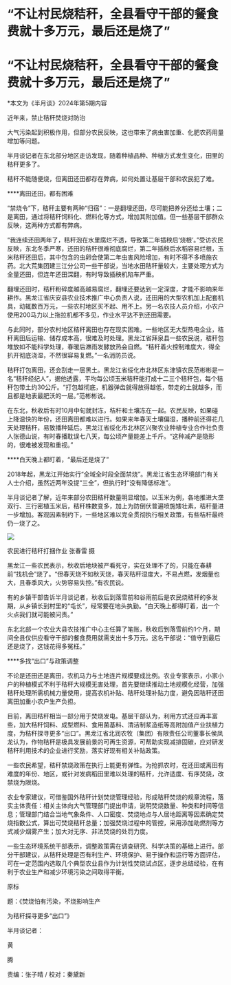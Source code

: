 # “不让村民烧秸秆，全县看守干部的餐食费就十多万元，最后还是烧了”

# “不让村民烧秸秆，全县看守干部的餐食费就十多万元，最后还是烧了”

*本文为《半月谈》2024年第5期内容

近年来，禁止秸秆焚烧对防治

大气污染起到积极作用，但部分农民反映，这也带来了病虫害加重、化肥农药用量增加等问题。

半月谈记者在东北部分地区走访发现，随着种植品种、种植方式发生变化，田里的秸秆更多了。

秸秆不能随便烧，但离田还田都存在弊病，如何处置让基层干部和农民犯了难。

****离田还田，都有困难

“禁烧令”下，秸秆主要有两种“归宿”：一是翻埋还田，尽可能把养分还给土壤；二是离田，通过将秸秆饲料化、燃料化等方式，增加其附加值。但一些基层干部群众反映，这两种方式都有弊病。

“我连续还田两年了，秸秆泡在水里腐烂不透，导致第二年插秧后‘烧根’。”受访农民反映，东北冬季严寒，还田的秸秆很难彻底腐烂，第二年插秧后水稻容易烂根，玉米秸秆还田后，其中包含的虫卵会使第二年虫害风险增加，有时不得不多喷施农药。北大荒集团建三江分公司一些干部说，当地水田秸秆量较大，主要处理方式为全量还田，但连年还田深翻，有时导致插秧机陷车严重。

翻埋还田时，秸秆粉碎度越高越易腐烂，翻埋还要达到一定深度，才能不影响来年耕作。黑龙江省庆安县农业技术推广中心负责人说，还田用的大型农机加上配套机具，动辄数百万元，一些农村地区买不起、用不上。另一名农技人员介绍，小农户使用200马力以上拖拉机都不多见，作业水平达不到还田需要。

与此同时，部分农村地区秸秆离田也存在现实困难。一些地区无大型热电企业，秸秆离田后运输、储存成本高，很难及时处理。黑龙江省拜泉县一些农民说，秸秆包堆放如不能科学处理，春暖后淋雨发酵放热会自燃。“秸秆着火控制难度大，得全扒开彻底浇湿，不然很容易复燃。”一名消防员说。

秸秆打包离田，还会刮走一层黑土。黑龙江省绥化市北林区东津镇农民范彬彬是一名“秸秆经纪人”，据他透露，平均每公顷玉米秸秆能打成十二三个秸秆包，每个秸秆包带土约30公斤。“打包越彻底，机器弹齿就得放得越低，带走的土就越多，而且都是地表最肥沃的一层。”范彬彬说。

在东北，秋收后有时10月中旬就封冻，秸秆和土壤冻在一起。农民反映，如果碰上降温快的年份，还田离田都难以进行。如果来年春天土壤偏湿，播种前还得花几天处理秸秆，易致播种延后。黑龙江省绥化市北林区兴聚农业种植专业合作社负责人张德山说，有时春播耽误七八天，每公顷产量能差上千斤。“这种减产是隐形的，很难被发现和重视。”

****白天晚上都盯着，“最后还是烧了”

2018年起，黑龙江开始实行“全域全时段全面禁烧”。黑龙江省生态环境部门有关人士介绍，虽然近两年没提“三全”，但执行时“没有降低标准”。

半月谈记者了解，近年来部分农田秸秆数量明显增加。以玉米为例，各地推进大垄双行、三行密植玉米后，秸秆株数变多，加上为防倒伏普遍喷施矮壮素，秸秆量进一步增加。客观因素制约下，一些地区难以完全贯彻执行相关政策，有些秸秆最终仍一烧了之。

![](https://inews.gtimg.com/om_bt/OQgJx7CXFqNFTYkYClvRiZn_JNMdTMXWjo7KATEqIPq88AA/1000)

农民进行秸秆打捆作业 张春雷 摄

黑龙江一些农民表示，秋收后地块被严看死守，实在处理不了的，只能在春耕前“找机会”烧了。“但春天烧不如秋天烧，春天秸秆湿度大，不易点燃，发烟量也大，且春季风大，火势容易失控。”有农民说。

有的乡镇干部告诉半月谈记者，秋收后到落雪前和谷雨前后是农民烧秸秆的多发期，从乡镇长到村里的“屯长”，经常要在地头执勤。“白天晚上都得盯着，出一个火点我们就可能被问责。”

东北北部一个农业大县农技推广中心主任算了笔账，秋收后到落雪前约1个月，期间全县仅供应看守干部的餐食费用就需支出十多万元。这名干部说：“值守到最后还是烧了，这钱花得多冤枉。”

****多找“出口”与政策调整

不论是还田还是离田，农机马力与土地连片规模要成比例。农业专家表示，小家小户的种植模式不利于秸秆大规模无害处理，首先要继续推动土地规模化经营，加强秸秆处理所需机械力量使用，提高农机补贴、秸秆处理补贴力度，避免因秸秆还田离田加重小农户生产负担。

目前，离田秸秆相当一部分用于焚烧发电。基层干部认为，利用方式还应再丰富些，加大秸秆饲料、成型燃料、食用菌基料、清洁制浆造纸等高附加值产业扶植力度，为秸秆探寻更多“出口”。黑龙江省北润农牧（集团）有限责任公司董事长侯凤龙认为，作物秸秆是极具发展前景的可再生资源，可帮助实现减排固碳，应对研发秸秆利用技术的企业进行奖励，落实好现有相关补贴政策。

一些农民希望，秸秆禁烧政策在执行上能更有弹性。为抢抓农时，在还田或离田有难度的年份、地区，或针对发病稻田里难以处理的秸秆，允许适度、有序焚烧，改禁烧为限烧。

农业专家建议，可借鉴国外秸秆计划焚烧管理经验，形成秸秆焚烧的规章流程，落实主体责任：相关主体向大气管理部门提出申请，说明焚烧数量、种类和时间等信息；管理部门结合当地气象条件、人口密度、焚烧地点与人居地距离等因素确定焚烧指数公式，算出可焚烧秸秆总量；加强焚烧过程中的管控，采用添加助燃剂等方式减少烟雾产生；加大对无序、非法焚烧的处罚力度。

一些生态环境系统干部表示，调整政策需在调查研究、科学决策的基础上进行。部分干部建议，从秸秆处理是否有利生产、环境保护、易于操作和运行等方面评估，可在一定范围内选取几个典型农业县作为计划性焚烧试点区，逐步总结经验，在有利于农业生产和减少环境污染之间取得平衡。

原标

题：《焚烧怕有污染，不烧影响生产

为秸秆探寻更多“出口”》

半月谈记者：

黄

腾

责编：张子晴 / 校对：秦黛新

